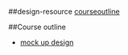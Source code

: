##design-resource
[courseoutline](#3course-outline)


##Course outline
* [mock up design](https://pmafrica.co)
